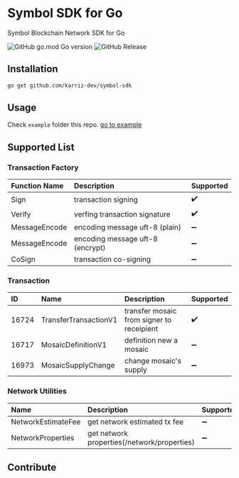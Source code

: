 # Symbol SDK for Go
Symbol Blockchain Network SDK for Go  

![GitHub go.mod Go version](https://img.shields.io/github/go-mod/go-version/karriz-dev/symbol-sdk)
![GitHub Release](https://img.shields.io/github/v/release/karriz-dev/symbol-sdk)

## Installation
```bash
go get github.com/karriz-dev/symbol-sdk
```
## Usage
Check `example` folder this repo. [go to example](https://github.com/karriz-dev/symbol-sdk/tree/main/example)

## Supported List
### Transaction Factory
 Function Name | Description | Supported 
:------------ | :-------------| :------------- 
Sign | transaction signing | :heavy_check_mark: 
Verify | verfing transaction signature | :heavy_check_mark:
MessageEncode | encoding message uft-8 (plain) | :heavy_minus_sign: 
MessageEncode | encoding message uft-8 (encrypt) | :heavy_minus_sign: 
CoSign | transaction co-signing | :heavy_minus_sign: 

### Transaction
ID | Name | Description | Supported
:-- |:------------ | :-------------| :-------------
16724 | TransferTransactionV1 | transfer mosaic from signer to receipient | :heavy_check_mark:
16717 | MosaicDefinitionV1 | definition new a mosaic | :heavy_minus_sign:
16973 | MosaicSupplyChange | change mosaic's supply | :heavy_minus_sign:

### Network Utilities
 Name | Description | Supported
:------------ | :-------------| :-------------
NetworkEstimateFee | get network estimated tx fee | :heavy_minus_sign:
NetworkProperties | get network properties(/network/properties) | :heavy_minus_sign:

## Contribute